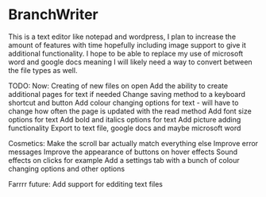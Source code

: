 # BranchWriter
This is a text editor like notepad and wordpress, I plan to increase the amount of features with time hopefully including image support to give it additional functionality. I hope to be able to replace my use of microsoft word and google docs meaning I will likely need a way to convert between the file types as well.

TODO:
  Now:
    Creating of new files on open
    Add the ability to create additional pages for text if needed
    Change saving method to a keyboard shortcut and button
    Add colour changing options for text
      - will have to change how often the page is updated with the read method
    Add font size options for text
    Add bold and italics options for text
    Add picture adding functionality
    Export to text file, google docs and maybe microsoft word
    
  Cosmetics:
    Make the scroll bar actually match everything else
    Improve error messages
    Improve the appearance of buttons on hover effects
    Sound effects on clicks for example
    Add a settings tab with a bunch of colour changing options and other options
    
  Farrrr future:
    Add support for edditing text files
